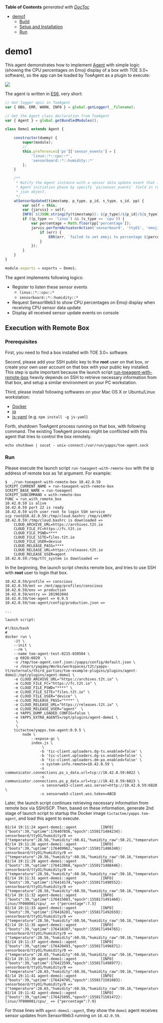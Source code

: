 <!-- START doctoc generated TOC please keep comment here to allow auto update -->
<!-- DON'T EDIT THIS SECTION, INSTEAD RE-RUN doctoc TO UPDATE -->
**Table of Contents**  *generated with [DocToc](https://github.com/thlorenz/doctoc)*

- [demo1](#demo1)
  - [Build](#build)
  - [Setup and Installation](#setup-and-installation)
  - [Run](#run)

<!-- END doctoc generated TOC please keep comment here to allow auto update -->

# demo1

This agent demonstrates how to implement [Agent](../../docs/agent.ls) with simple logic (showing the CPU percentages on Emoji display of a box with TOE 3.0+ software), so the app can be loaded by ToeAgent as a plugin to execute:

![](../../docs/toe3-architecture-20171208.png)

The agent is written in [ES6](https://www.w3schools.com/js/js_es6.asp), very short:

```javascript
// Get logger apis in ToeAgent
var { DBG, ERR, WARN, INFO } = global.getLogger(__filename);

// Get the Agent class declaration from ToeAgent
var { Agent } = global.getBundledModules();

class Demo1 extends Agent {

    constructor(dummy) {
        super(module);
        // 
        this.preferences['ps']['sensor_events'] = [
            'linux::*::cpu::*',
            'sensorboard::*::humidity::*'
        ];
    }

    /**
     * Notify the Agent instance with a sensor data update event that is registered at
     * Agent initiation phase by specify `ps/sensor_events` field in runtime preference
     * json object.
     */
    atSensorUpdated(timestamp, p_type, p_id, s_type, s_id, pp) {
        var self = this;
        var {jarvis} = self;
        INFO(`${JSON.stringify(timestamp)}: ${p_type}/${p_id}/${s_type}/${s_id} => ${JSON.stringify(pp)}`);
        if ((p_type == 'linux') && (s_type == 'cpu')) {
            var percentage = Math.floor(pp['percentage']);
            jarvis.performActuatorAction('sensorboard', 'ttyO1', 'emoji', '_', 'show_number', percentage, null, null, (err) => {
                if (err) {
                    ERR(err, `failed to set emoji to percentage ${percentage}`);
                }
            });
        }
    }
}

module.exports = exports = Demo1;
```

The agent implements following logics:

- Register to listen these sensor events
  - `linux::*::cpu::*`
  - `sensorboard::*::humidity::*`
- Request SensorWeb3 to show CPU percentages on Emoji display when receiving CPU sensor data update
- Display all received sensor update events on console


## Execution with Remote Box

### Prerequisites

First, you need to find a box installed with TOE 3.0+ software.

Second, please add your SSH public key to the **root** user on that box, or create your own user account on that box with your public key installed. This step is quite important because the launch script [run-toeagent-with-remote-box](run-toeagent-with-remote-box) heavily depends on SSH to retrieve necessary information from that box, and setup a similar environment on your PC workstation.

Third, please install following softwares on your Mac OS X or Ubuntu/Linux workstation:

- [Docker](https://docs.docker.com/install/)
- [jq](https://stedolan.github.io/jq/)
- [js-yaml](http://nodeca.github.io/js-yaml/) (e.g. `npm install -g js-yaml`)

Forth, shutdown ToeAgent process running on that box, with following command. The existing ToeAgent process might be conflicted with this agent that tries to control the box remotely.

  ```
echo shutdown | socat - unix-connect:/var/run/yapps/toe-agent.sock
  ```

### Run

Please execute the launch script `run-toeagent-with-remote-box` with the ip address of remote box as 1st argument. For example:

```text
$  ./run-toeagent-with-remote-box 10.42.0.59
SCRIPT_CURRENT_NAME = run-toeagent-with-remote-box
SCRIPT_BASE_NAME = run-toeagent
SCRIPT_SUBCOMMAND = with-remote-box
FUNC = run_with_remote_box
10.42.0.59 is alive
10.42.0.59 port 22 is ready
10.42.0.59 with user root to login SSH service
scp root@10.42.0.59:/tmp/cloud.bashrc /tmp/viXMfV
10.42.0.59:/tmp/cloud.bashrc is downloaded =>
	CLOUD_ARCHIVE_URL=https://archives.t2t.io
	CLOUD_FILE_FC=https://fc.t2t.io
	CLOUD_FILE_PSWD=****
	CLOUD_FILE_SITE=files.t2t.io
	CLOUD_FILE_USER=device
	CLOUD_RELEASE_PASS=****
	CLOUD_RELEASE_URL=https://releases.t2t.io
	CLOUD_RELEASE_USER=agent
10.42.0.59:/tmp/ttt_system is downloaded =>
```

In the beginning, the launch script checks remote box, and tries to use SSH with **root** user to login that box.

```
10.42.0.59/profile => conscious
10.42.0.59/mnt => /mnt/app/profiles/conscious
10.42.0.59/env => production
10.42.0.59/entry => 20190204d
10.42.0.59/toe-agent => 0.9.5
10.42.0.59/toe-agent/config/production.json =>

...

launch script:

#!/bin/bash
#
docker run \
	-it \
	--init \
	--rm \
	--name toe-agent-test-0215-030504 \
	-p 6020:6020  \
	-v /tmp/toe-agent.conf.json:/yapps/config/default.json \
	-v /Users/yagamy/Works/workspaces/t2t/yapps-tt/externals/third_parties/toe-example-plugins/plugins/agent-demo1:/opt/plugins/agent-demo1 \
	-e CLOUD_ARCHIVE_URL="https://archives.t2t.io" \
	-e CLOUD_FILE_FC="https://fc.t2t.io" \
	-e CLOUD_FILE_PSWD="****" \
	-e CLOUD_FILE_SITE="files.t2t.io" \
	-e CLOUD_FILE_USER="device" \
	-e CLOUD_RELEASE_PASS="****" \
	-e CLOUD_RELEASE_URL="https://releases.t2t.io" \
	-e CLOUD_RELEASE_USER="agent"  \
	-e YAPPS_DUMP_LOADED_CONFIG=false \
	-e YAPPS_EXTRA_AGENTS=/opt/plugins/agent-demo1 \
	 \
	 \
	tictactoe/yapps.toe-agent:0.9.5 \
		node \
			--expose-gc \
			index.js \
				 \
				-b 'tic-client.uploaders.dg-ts.enabled=false' \
				-b 'tic-client.uploaders.dg-ss.enabled=false' \
				-b 'tic-client.uploaders.dm-po.enabled=false' \
				-s system-info.remote=10.42.0.59 \
				-s communicator.connections.ps_s_data.url=tcp://10.42.0.59:6022 \
				-s communicator.connections.ps_p_data.url=tcp://10.42.0.59:6023 \
				-s sensorweb3-client.wss.server=http://10.42.0.59:6020 \
				-s sensorweb3-client.wss.token=ABCD

```

Later, the launch script continues retrieving necessary information from remote box via SSH/SCP. Then, based on these information, generate 2nd stage of launch script to startup the Docker image `tictactoe/yapps.toe-agent`, and load this agent to execute.


```text
02/14 19:11:24 agent-demo1::agent           [INFO] {"boots":39,"uptime":176407856,"epoch":1550171484234}: sensorboard/ttyO1/humidity/0 => {"temperature":28.56,"humidity":60.61,"humidity_raw":50.21,"temperature_raw":31.16}
02/14 19:11:26 agent-demo1::agent           [INFO] {"boots":39,"uptime":176409962,"epoch":1550171486340}: sensorboard/ttyO1/humidity/0 => {"temperature":28.56,"humidity":60.56,"humidity_raw":50.16,"temperature_raw":31.16}
02/14 19:11:29 agent-demo1::agent           [INFO] {"boots":39,"uptime":176412068,"epoch":1550171488446}: sensorboard/ttyO1/humidity/0 => {"temperature":28.56,"humidity":60.56,"humidity_raw":50.16,"temperature_raw":31.16}
02/14 19:11:31 agent-demo1::agent           [INFO] {"boots":39,"uptime":176414174,"epoch":1550171490552}: sensorboard/ttyO1/humidity/0 => {"temperature":28.56,"humidity":60.56,"humidity_raw":50.16,"temperature_raw":31.16}
02/14 19:11:32 agent-demo1::agent           [INFO] {"boots":39,"uptime":176415083,"epoch":1550171491460}: linux/7F000001/cpu/_ => {"percentage":7.5}
02/14 19:11:33 agent-demo1::agent           [INFO] {"boots":39,"uptime":176416281,"epoch":1550171492659}: sensorboard/ttyO1/humidity/0 => {"temperature":28.56,"humidity":60.56,"humidity_raw":50.16,"temperature_raw":31.16}
02/14 19:11:35 agent-demo1::agent           [INFO] {"boots":39,"uptime":176418387,"epoch":1550171494765}: sensorboard/ttyO1/humidity/0 => {"temperature":28.56,"humidity":60.56,"humidity_raw":50.16,"temperature_raw":31.16}
02/14 19:11:37 agent-demo1::agent           [INFO] {"boots":39,"uptime":176420493,"epoch":1550171496871}: sensorboard/ttyO1/humidity/0 => {"temperature":28.65,"humidity":60.56,"humidity_raw":50.16,"temperature_raw":31.25}
02/14 19:11:39 agent-demo1::agent           [INFO] {"boots":39,"uptime":176422599,"epoch":1550171498977}: sensorboard/ttyO1/humidity/0 => {"temperature":28.65,"humidity":60.56,"humidity_raw":50.16,"temperature_raw":31.25}
02/14 19:11:41 agent-demo1::agent           [INFO] {"boots":39,"uptime":176424705,"epoch":1550171501083}: sensorboard/ttyO1/humidity/0 => {"temperature":28.65,"humidity":60.56,"humidity_raw":50.16,"temperature_raw":31.25}
02/14 19:11:42 agent-demo1::agent           [INFO] {"boots":39,"uptime":176425095,"epoch":1550171501472}: linux/7F000001/cpu/_ => {"percentage":7.9}
```


For those lines with `agent-demo1::agent`, they show the `demo1` agent receives sensor updates from SensorWeb3 running on `10.42.0.59`.